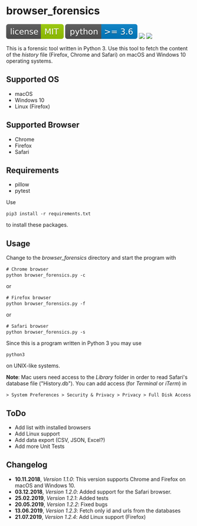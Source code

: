 # browser_forensics

![](img/license-MIT-green.svg) ![](img/python-3.6-blue.svg) ![](https://img.shields.io/github/last-commit/niftycode/browser_forensics.svg?style=flat) ![](https://img.shields.io/github/issues/niftycode/browser_forensics.svg?style=flat)

This is a forensic tool written in Python 3. Use this tool to fetch the content of the *history* file (Firefox, Chrome and Safari) on macOS and Windows 10 operating systems.

## Supported OS

* macOS
* Windows 10
* Linux (Firefox)

## Supported Browser

* Chrome
* Firefox
* Safari

## Requirements

* pillow
* pytest

Use

    pip3 install -r requirements.txt

to install these packages.

## Usage

Change to the *browser_forensics* directory and start the program with

    # Chrome browser
    python browser_forensics.py -c

or

    # Firefox browser
    python browser_forensics.py -f

or

    # Safari browser
    python browser_forensics.py -s

Since this is a program written in Python 3 you may use

    python3

on UNIX-like systems.

**Note**: Mac users need access to the *Library* folder in order to read Safari's database file ("History.db"). You can add access (for *Terminal* or *iTerm*) in

    > System Preferences > Security & Privacy > Privacy > Full Disk Access

## ToDo

* Add list with installed browsers
* Add Linux support
* Add data export (CSV, JSON, Excel?)
* Add more Unit Tests

## Changelog

* **10.11.2018**, *Version 1.1.0*: This version supports Chrome and Firefox on macOS and Windows 10.
* **03.12.2018**, *Version 1.2.0*: Added support for the Safari browser.
* **25.02.2019**, *Version 1.2.1*: Added tests
* **20.05.2019**, *Version 1.2.2*: Fixed bugs
* **13.06.2019**, *Version 1.2.3*: Fetch only id and urls from the databases
* **21.07.2019**, *Version 1.2.4*: Add Linux support (Firefox)
